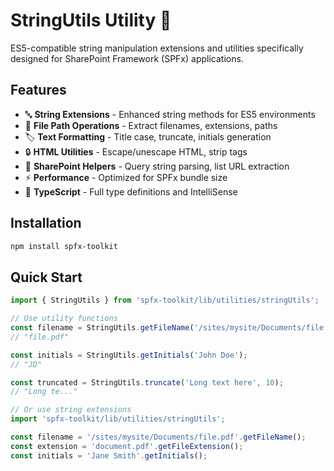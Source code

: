 # StringUtils Utility 📝

ES5-compatible string manipulation extensions and utilities specifically designed for SharePoint Framework (SPFx) applications.

## Features

- 🔤 **String Extensions** - Enhanced string methods for ES5 environments
- 📁 **File Path Operations** - Extract filenames, extensions, paths
- 🏷️ **Text Formatting** - Title case, truncate, initials generation
- 🔒 **HTML Utilities** - Escape/unescape HTML, strip tags
- 🔗 **SharePoint Helpers** - Query string parsing, list URL extraction
- ⚡ **Performance** - Optimized for SPFx bundle size
- 🎯 **TypeScript** - Full type definitions and IntelliSense

## Installation

```bash
npm install spfx-toolkit
```

## Quick Start

```typescript
import { StringUtils } from 'spfx-toolkit/lib/utilities/stringUtils';

// Use utility functions
const filename = StringUtils.getFileName('/sites/mysite/Documents/file.pdf');
// "file.pdf"

const initials = StringUtils.getInitials('John Doe');
// "JD"

const truncated = StringUtils.truncate('Long text here', 10);
// "Long te..."

// Or use string extensions
import 'spfx-toolkit/lib/utilities/stringUtils';

const filename = '/sites/mysite/Documents/file.pdf'.getFileName();
const extension = 'document.pdf'.getFileExtension();
const initials = 'Jane Smith'.getInitials();
```

